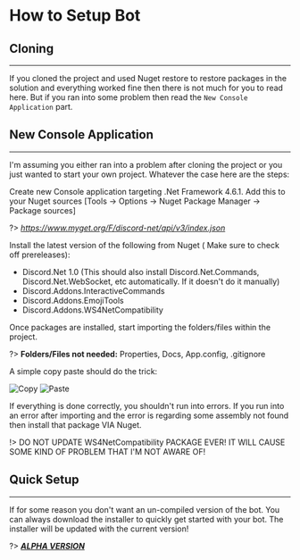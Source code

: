 # How to Setup Bot

## Cloning
---
If you cloned the project and used Nuget restore to restore packages in the solution and everything worked fine then there is not much for you to read here.
But if you ran into some problem then read the `New Console Application` part.

## New Console Application
---
I'm assuming you either ran into a problem after cloning the project or you just wanted to start your own project. Whatever the case here are the steps:

Create new Console application targeting .Net Framework 4.6.1. Add this to your Nuget sources [Tools -> Options -> Nuget Package Manager -> Package sources]

?> *https://www.myget.org/F/discord-net/api/v3/index.json*

Install the latest version of the following from Nuget ( Make sure to check off prereleases):
  - Discord.Net 1.0 (This should also install Discord.Net.Commands, Discord.Net.WebSocket, etc automatically. If it doesn't do it manually)
  - Discord.Addons.InteractiveCommands
  - Discord.Addons.EmojiTools
  - Discord.Addons.WS4NetCompatibility

Once packages are installed, start importing the folders/files within the project.

?> **Folders/Files not needed:** Properties, Docs, App.config, .gitignore

A simple copy paste should do the trick:

![Copy](http://vvcap.com/img/9KYJEq6C9qH.png)
![Paste](http://vvcap.com/img/mAnGKIfu39O.png)

If everything is done correctly, you shouldn't run into errors. If you run into an error after importing and the error is regarding some assembly not found then install that package VIA Nuget.

!> DO NOT UPDATE WS4NetCompatibility PACKAGE EVER! IT WILL CAUSE SOME KIND OF PROBLEM THAT I'M NOT AWARE OF!


## Quick Setup
---

If for some reason you don't want an un-compiled version of the bot. You can always download the installer to quickly get started with your bot.
The installer will be updated with the current version!

?> [***ALPHA VERSION***](https://exceptiondev.github.io/DiscordExampleBot/Downloads/installer.bat)
